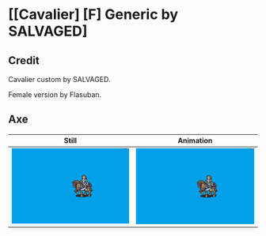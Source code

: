 # [\[Cavalier\] \[F\] Generic by SALVAGED]

## Credit

Cavalier custom by SALVAGED.

Female version by Flasuban.
	
## Axe

| Still | Animation |
| :---: | :-------: |
| ![Axe still](./Axe_000.png) | ![Axe animation](./Axe.gif) |

